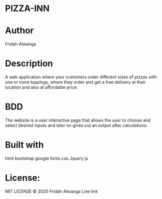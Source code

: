 # PIZZA-INN
# Author
Fridah Alwanga
# Description
A web application where your customers order different sizes of pizzas with one or more toppings, where they order and get a free delivery at their location and also at affordable price.
# BDD
The website is a user interactive page that allows the user to choose and select desired inputs and later on gives out an output after calculations.
# Built with
html
bootstrap
google fonts
css
Jquery
js
# License:
MIT LICENSE © 2020 Fridah Alwanga
Live link


